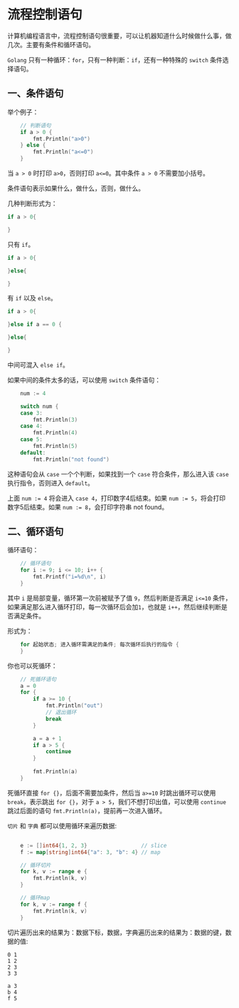 # 流程控制语句

计算机编程语言中，流程控制语句很重要，可以让机器知道什么时候做什么事，做几次。主要有条件和循环语句。

`Golang` 只有一种循环：`for`，只有一种判断：`if`，还有一种特殊的 `switch` 条件选择语句。

## 一、条件语句

举个例子：

```go
	// 判断语句
	if a > 0 {
		fmt.Println("a>0")
	} else {
		fmt.Println("a<=0")
	}
```

当 `a > 0` 时打印 `a>0`，否则打印 `a<=0`。其中条件 `a > 0` 不需要加小括号。

条件语句表示如果什么，做什么，否则，做什么。

几种判断形式为：

```go
if a > 0{

}
```

只有 `if`。

```go
if a > 0{

}else{

}
```

有 `if` 以及 `else`。

```go
if a > 0{

}else if a == 0 {

}else{

}
```

中间可混入 `else if`。


如果中间的条件太多的话，可以使用 `switch` 条件语句：

```go
	num := 4

	switch num {
	case 3:
		fmt.Println(3)
	case 4:
		fmt.Println(4)
	case 5:
		fmt.Println(5)
	default:
		fmt.Println("not found")
```


这种语句会从 `case` 一个个判断，如果找到一个 `case` 符合条件，那么进入该 `case` 执行指令，否则进入 `default`。

上面 `num := 4` 将会进入 `case 4`，打印数字4后结束。如果 `num := 5`，将会打印数字5后结束。如果 `num := 8`，会打印字符串 not found。

## 二、循环语句

循环语句：

```go
	// 循环语句
	for i := 9; i <= 10; i++ {
		fmt.Printf("i=%d\n", i)
	}
```

其中 `i` 是局部变量，循环第一次前被赋予了值 `9`，然后判断是否满足 `i<=10` 条件，如果满足那么进入循环打印，每一次循环后会加`1`，也就是 `i++`，然后继续判断是否满足条件。

形式为：

```go
    for 起始状态; 进入循环需满足的条件; 每次循环后执行的指令 {
    }   
```

你也可以死循环：

```go
	// 死循环语句
	a = 0
	for {
		if a >= 10 {
			fmt.Println("out")
			// 退出循环
			break
		}

		a = a + 1
		if a > 5 {
			continue
		} 
		
        fmt.Println(a)
	}
```

死循环直接 `for {}`，后面不需要加条件，然后当 `a>=10` 时跳出循环可以使用 `break`，表示跳出 `for {}`，对于 `a > 5`，我们不想打印出值，可以使用 `continue` 跳过后面的语句 `fmt.Println(a)`，提前再一次进入循环。

`切片` 和 `字典` 都可以使用循环来遍历数据:

```go

	e := []int64{1, 2, 3}                 // slice
	f := map[string]int64{"a": 3, "b": 4} // map

	// 循环切片
	for k, v := range e {
		fmt.Println(k, v)
	}

	// 循环map
	for k, v := range f {
		fmt.Println(k, v)
	}
```

切片遍历出来的结果为：数据下标，数据，字典遍历出来的结果为：数据的键，数据的值:

```
0 1
1 2
2 3
3 3

a 3
b 4
f 5
```